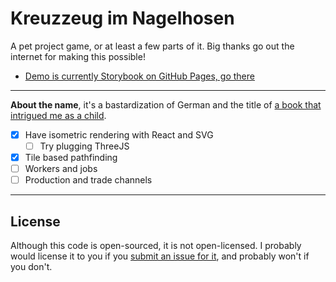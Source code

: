 # Kreuzzeug im Nagelhosen

A pet project game, or at least a few parts of it. Big thanks go out the internet for making this
possible!

-   [Demo is currently Storybook on GitHub Pages, go there](https://wvbe.github.io/kreuzzeug-im-nagelhosen/)

---

**About the name**, it's a bastardization of German and the title of
[a book that intrigued me as a child](https://en.wikipedia.org/wiki/Crusade_in_Jeans).

- [x] Have isometric rendering with React and SVG
  - [ ] Try plugging ThreeJS
- [x] Tile based pathfinding
- [ ] Workers and jobs
- [ ] Production and trade channels

---

## License

Although this code is open-sourced, it is not open-licensed. I probably would license it to you
if you [submit an issue for it](https://github.com/wvbe/kreuzzeug-im-nagelhosen/issues/new),
and probably won't if you don't.
